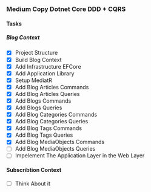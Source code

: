 ### Medium Copy Dotnet Core DDD + CQRS
#### Tasks
##### Blog Context
- [x] Project Structure
- [x] Build Blog Context
- [x] Add Infrastructure EFCore
- [x] Add Application Library
- [x] Setup MediatR
- [x] Add Blog Articles Commands
- [x] Add Blog Articles Queries
- [x] Add Blogs Commands
- [x] Add Blogs Queries
- [x] Add Blog Categories Commands
- [x] Add Blog Categories Queries
- [x] Add Blog Tags Commands
- [x] Add Blog Tags Queries
- [x] Add Blog MediaObjects Commands
- [ ] Add Blog MediaObjects Queries
- [ ] Impelement The Application Layer in the Web Layer
#### Subscribtion Context
- [ ] Think About it
